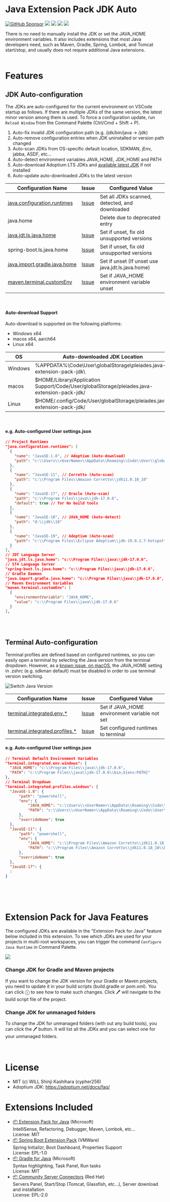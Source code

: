# Java Extension Pack JDK Auto

[![GitHub Sponsor](https://img.shields.io/static/v1?label=Sponsor&message=%E2%9D%A4&logo=GitHub&color=ff69b4)](https://github.com/sponsors/cypher256)
![](https://github.com/cypher256/java-extension-pack/actions/workflows/eslint.yml/badge.svg)
![](https://img.shields.io/visual-studio-marketplace/d/Pleiades.java-extension-pack-jdk?color=yellow)
![](https://img.shields.io/visual-studio-marketplace/i/Pleiades.java-extension-pack-jdk?color=blue)
![](https://img.shields.io/visual-studio-marketplace/last-updated/Pleiades.java-extension-pack-jdk?color=orange)

There is no need to manually install the JDK or set the JAVA_HOME environment variables. It also includes extensions that most Java developers need, such as Maven, Gradle, Spring, Lombok, and Tomcat start/stop, and usually does not require additional Java extensions.
<br>
<br>

# Features

## JDK Auto-configuration
The JDKs are auto-configured for the current environment on VSCode startup as follows. If there are multiple JDKs of the same version, the latest minor version among them is used. To force a configuration update, run `Reload Window` from the Command Palette (Ctrl/Cmd + Shift + P).

1. Auto-fix invalid JDK configuration path (e.g. /jdk/bin/java -> /jdk)
1. Auto-remove configuration entries when JDK uninstalled or version path changed
1. Auto-scan JDKs from OS-specific default location, SDKMAN, jEnv, jabba, ASDF, etc...
1. Auto-detect environment variables JAVA_HOME, JDK_HOME and PATH
1. Auto-download Adoptium LTS JDKs and [available latest JDK](https://marketplace.visualstudio.com/items?itemName=redhat.java#features) if not installed
1. Auto-update auto-downloaded JDKs to the latest version

|Configuration Name|Issue|Configured Value|
|---|---|---|
|[java.configuration.runtimes](https://code.visualstudio.com/docs/java/java-project#_configure-runtime-for-projects)|[Issue](https://github.com/redhat-developer/vscode-java/issues?q=is%3Aissue+java.configuration.runtimes)|Set all JDKs scanned, detected, and downloaded|
|java.home||Delete due to deprecated entry|
|[java.jdt.ls.java.home](https://github.com/redhat-developer/vscode-java/wiki/JDK-Requirements#platform-versions)|[Issue](https://github.com/redhat-developer/vscode-java/issues?q=is%3Aissue+java.jdt.ls.java.home)|Set if unset, fix old unsupported versions|
|spring-boot.ls.java.home|[Issue](https://github.com/spring-projects/sts4/issues?q=is%3Aissue+spring-boot.ls.java.home)|Set if unset, fix old unsupported versions|
|[java.import.gradle.java.home](https://marketplace.visualstudio.com/items?itemName=vscjava.vscode-gradle#java-specific-settings)|[Issue](https://github.com/microsoft/vscode-gradle/issues?q=is%3Aissue+java.import.gradle.java.home)|Set if unset (If unset use java.jdt.ls.java.home)|
|[maven.terminal.customEnv](https://marketplace.visualstudio.com/items?itemName=vscjava.vscode-maven#additional-configurations)|[Issue](https://github.com/microsoft/vscode-maven/issues?q=is%3Aissue+maven.terminal.customEnv)|Set if JAVA_HOME environment variable unset|

<br>

#### Auto-download Support
Auto-download is supported on the following platforms:
- Windows x64
- macos x64, aarch64
- Linux x64

|OS|Auto-downloaded JDK Location|
|---|---|
|Windows|%APPDATA%\Code\User\globalStorage\pleiades.java-extension-pack-jdk\ |
|macos|$HOME/Library/Application Support/Code/User/globalStorage/pleiades.java-extension-pack-jdk/|
|Linux|$HOME/.config/Code/User/globalStorage/pleiades.java-extension-pack-jdk/|

<br>

#### e.g. Auto-configured User settings.json
```json
// Project Runtimes
"java.configuration.runtimes": [
  {
    "name": "JavaSE-1.8", // Adoptium (Auto-download)
    "path": "c:\\Users\\<UserName>\\AppData\\Roaming\\Code\\User\\globalStorage\\pleiades.java-extension-pack-jdk\\8"
  },
  {
    "name": "JavaSE-11", // Corretto (Auto-scan)
    "path": "c:\\Program Files\\Amazon Corretto\\jdk11.0.18_10"
  },
  {
    "name": "JavaSE-17", // Oracle (Auto-scan)
    "path": "c:\\Program Files\\java\\jdk-17.0.6",
    "default": true // for No build tools
  },
  {
    "name": "JavaSE-18", // JAVA_HOME (Auto-detect)
    "path": "d:\\jdk\\18"
  },
  {
    "name": "JavaSE-19", // Adoptium (Auto-scan)
    "path": "c:\\Program Files\\Eclipse Adoptium\\jdk-19.0.2.7-hotspot"
  }
],
// JDT Language Server
"java.jdt.ls.java.home": "c:\\Program Files\\java\\jdk-17.0.6",
// ST4 Language Server
"spring-boot.ls.java.home": "c:\\Program Files\\java\\jdk-17.0.6",
// Gradle Daemon
"java.import.gradle.java.home": "c:\\Program Files\\java\\jdk-17.0.6",
// Maven Environment Variables
"maven.terminal.customEnv": [
  {
    "environmentVariable": "JAVA_HOME",
    "value": "c:\\Program Files\\java\\jdk-17.0.6"
  }
],
```

<br>
<br>

## Terminal Auto-configuration
Terminal profiles are defined based on configured runtimes, so you can easily open a terminal by selecting the Java version from the terminal dropdown. However, as a <a href="https://github.com/microsoft/vscode/issues/98490">known issue, on macOS</a>, the JAVA_HOME setting in .zshrc (e.g. sdkman default) must be disabled in order to use terminal version switching.
<br><p>
![Switch Java Version](https://raw.githubusercontent.com/cypher256/java-extension-pack/main/image/terminal.png)
</p>

|Configuration Name|Issue|Configured Value|
|---|---|---|
|[terminal.integrated.env.*](https://code.visualstudio.com/docs/terminal/profiles#_configuring-profiles)|[Issue](https://github.com/microsoft/vscode/issues?q=is%3Aissue+terminal.integrated.env+JAVA_HOME)|Set if JAVA_HOME environment variable not set|
|[terminal.integrated.profiles.*](https://code.visualstudio.com/docs/terminal/profiles)|[Issue](https://github.com/microsoft/vscode/issues?q=is%3Aissue+terminal.integrated.profiles)|Set configured runtimes to terminal|

#### e.g. Auto-configured User settings.json
```json
// Terminal Default Environment Variables
"terminal.integrated.env.windows": {
  "JAVA_HOME": "c:\\Program Files\\java\\jdk-17.0.6",
  "PATH": "c:\\Program Files\\java\\jdk-17.0.6\\bin;${env:PATH}"
},
// Terminal Dropdown
"terminal.integrated.profiles.windows": {
  "JavaSE-1.8": {
      "path": "powershell",
      "env": {
          "JAVA_HOME": "c:\\Users\\<UserName>\\AppData\\Roaming\\Code\\User\\globalStorage\\pleiades.java-extension-pack-jdk\\8",
          "PATH": "c:\\Users\\<UserName>\\AppData\\Roaming\\Code\\User\\globalStorage\\pleiades.java-extension-pack-jdk\\8\\bin;${env:PATH}"
      },
      "overrideName": true
  },
  "JavaSE-11": {
      "path": "powershell",
      "env": {
          "JAVA_HOME": "c:\\Program Files\\Amazon Corretto\\jdk11.0.18_10",
          "PATH": "c:\\Program Files\\Amazon Corretto\\jdk11.0.18_10\\bin;${env:PATH}"
      },
      "overrideName": true
  },
  "JavaSE-17": {
  :
}
```

<br>
<br>
<br>

# Extension Pack for Java Features
The configured JDKs are available in the "Extension Pack for Java" feature below included in this extension. To see which JDKs are used for your projects in multi-root workspaces, you can trigger the command `Configure Java Runtime` in Command Palette.
<br>
<p><img src="https://code.visualstudio.com/assets/docs/java/java-project/configure-project-runtime.png" style="max-width:600px"></p>

### Change JDK for Gradle and Maven projects
If you want to change the JDK version for your Gradle or Maven projects, you need to update it in your build scripts (build.gradle or pom.xml). You can click ⓘ to see how to make such changes. Click 🖊 will navigate to the build script file of the project.
<br>

### Change JDK for unmanaged folders
To change the JDK for unmanaged folders (with out any build tools), you can click the 🖊 button. It will list all the JDKs and you can select one for your unmanaged folders.
<br>
<br>
<br>

# License
- MIT (c) WILL Shinji Kashihara (cypher256)
- Adoptium JDK: https://adoptium.net/docs/faq/

# Extensions Included

- [📦 Extension Pack for Java](https://marketplace.visualstudio.com/items?itemName=vscjava.vscode-java-pack) (Microsoft)<br>
IntelliSense, Refactoring, Debugger, Maven, Lombok, etc...<br>
License: MIT
- [📦 Spring Boot Extension Pack](https://marketplace.visualstudio.com/items?itemName=vmware.vscode-boot-dev-pack) (VMWare)<br>
Spring Initializr, Boot Dashboard, Properties Support<br>
License: EPL-1.0
- [📦 Gradle for Java](https://marketplace.visualstudio.com/items?itemName=vscjava.vscode-gradle) (Microsoft)<br>
Syntax highlighting, Task Panel, Run tasks<br>
License: MIT
- [📦 Community Server Connectors](https://marketplace.visualstudio.com/items?itemName=redhat.vscode-community-server-connector) (Red Hat)<br>
Servers Panel, Start/Stop (Tomcat, Glassfish, etc...), Server download and installation<br>
License: EPL-2.0
